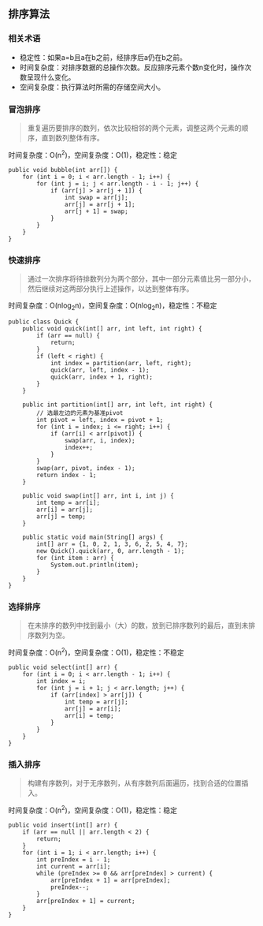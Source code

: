 ## 排序算法 ##

### 相关术语 ###
- 稳定性：如果a=b且a在b之前，经排序后a仍在b之前。
- 时间复杂度：对排序数据的总操作次数。反应排序元素个数n变化时，操作次数呈现什么变化。
- 空间复杂度：执行算法时所需的存储空间大小。

### 冒泡排序 ###
>重复遍历要排序的数列，依次比较相邻的两个元素，调整这两个元素的顺序，直到数列整体有序。

时间复杂度：O(n<sup>2</sup>)，空间复杂度：O(1)，稳定性：稳定

	public void bubble(int arr[]) {
		for (int i = 0; i < arr.length - 1; i++) {
			for (int j = i; j < arr.length - i - 1; j++) {
				if (arr[j] > arr[j + 1]) {
					int swap = arr[j];
					arr[j] = arr[j + 1];
					arr[j + 1] = swap;
				}
			}
		}
	}

### 快速排序 ###
>通过一次排序将待排数列分为两个部分，其中一部分元素值比另一部分小，然后继续对这两部分执行上述操作，以达到整体有序。

时间复杂度：O(nlog<sub>2</sub>n)，空间复杂度：O(nlog<sub>2</sub>n)，稳定性：不稳定

	public class Quick {
	    public void quick(int[] arr, int left, int right) {
	        if (arr == null) {
	            return;
	        }
	        if (left < right) {
	            int index = partition(arr, left, right);
	            quick(arr, left, index - 1);
	            quick(arr, index + 1, right);
	        }
	    }
	
	    public int partition(int[] arr, int left, int right) {
	        // 选最左边的元素为基准pivot
	        int pivot = left, index = pivot + 1;
	        for (int i = index; i <= right; i++) {
	            if (arr[i] < arr[pivot]) {
	                swap(arr, i, index);
	                index++;
	            }
	        }
	        swap(arr, pivot, index - 1);
	        return index - 1;
	    }
	
	    public void swap(int[] arr, int i, int j) {
	        int temp = arr[i];
	        arr[i] = arr[j];
	        arr[j] = temp;
	    }
	
	    public static void main(String[] args) {
	        int[] arr = {1, 0, 2, 1, 3, 6, 2, 5, 4, 7};
	        new Quick().quick(arr, 0, arr.length - 1);
	        for (int item : arr) {
	            System.out.println(item);
	        }
	    }
	}

### 选择排序 ###
>在未排序的数列中找到最小（大）的数，放到已排序数列的最后，直到未排序数列为空。

时间复杂度：O(n<sup>2</sup>)，空间复杂度：O(1)，稳定性：不稳定

	public void select(int[] arr) {
		for (int i = 0; i < arr.length - 1; i++) {
			int index = i;
			for (int j = i + 1; j < arr.length; j++) {
				if (arr[index] > arr[j]) {
					int temp = arr[j];
					arr[j] = arr[i];
					arr[i] = temp;
				}
			}
		}
	}

### 插入排序 ###
>构建有序数列，对于无序数列，从有序数列后面遍历，找到合适的位置插入。

时间复杂度：O(n<sup>2</sup>)，空间复杂度：O(1)，稳定性：稳定

	public void insert(int[] arr) {
        if (arr == null || arr.length < 2) {
            return;
        }
        for (int i = 1; i < arr.length; i++) {
            int preIndex = i - 1;
            int current = arr[i];
            while (preIndex >= 0 && arr[preIndex] > current) {
                arr[preIndex + 1] = arr[preIndex];
                preIndex--;
            }
            arr[preIndex + 1] = current;
        }
    }
